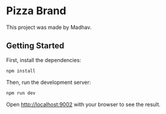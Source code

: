# Pizza Brand

This project was made by Madhav.

## Getting Started

First, install the dependencies:
```bash
npm install
```

Then, run the development server:

```bash
npm run dev
```

Open [http://localhost:9002](http://localhost:9002) with your browser to see the result.
